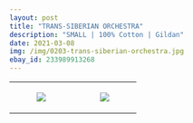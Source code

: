```yaml
---
layout: post
title: "TRANS-SIBERIAN ORCHESTRA"
description: "SMALL | 100% Cotton | Gildan"
date: 2021-03-08
img: /img/0203-trans-siberian-orchestra.jpg
ebay_id: 233989913268
---
```




<table style="width:100%;"><tr><td style="vertical-align:top;">
      <figure class="tmblr-full" data-orig-height="2048" data-orig-width="1365" data-orig-src="https://concertshirts.netlify.app/shirts/0203/0203-01.jpg"><img src="https://64.media.tumblr.com/1f1348cecffc391b64b9baa208f929ea/47b00b6a3fdf94ad-49/s540x810/2ebaadf438fb2a2f8f27f014f5788900f7fff8a0.jpg" data-orig-height="2048" data-orig-width="1365" data-orig-src="https://concertshirts.netlify.app/shirts/0203/0203-01.jpg"/></figure></td>
    <td style="vertical-align:top;">
      <figure class="tmblr-full" data-orig-height="2048" data-orig-width="1365" data-orig-src="https://concertshirts.netlify.app/shirts/0203/0203-02.jpg"><img src="https://64.media.tumblr.com/8f96fc9a84493e1e52f2d70cc36accbc/47b00b6a3fdf94ad-80/s540x810/935c1188eb0279b4d41fd05da47916d267dc7d21.jpg" data-orig-height="2048" data-orig-width="1365" data-orig-src="https://concertshirts.netlify.app/shirts/0203/0203-02.jpg"/></figure></td>
  </tr></table>
